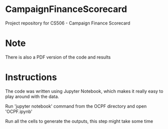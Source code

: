 # CampaignFinanceScorecard
Project repository for CS506 - Campaign Finance Scorecard

# Note

There is also a PDF version of the code and results

# Instructions
The code was written using Jupyter Notebook, which makes it really easy to play around with the data.

Run 'jupyter notebook' command from the OCPF directory and open 'OCPF.ipynb'

Run all the cells to generate the outputs, this step might take some time
